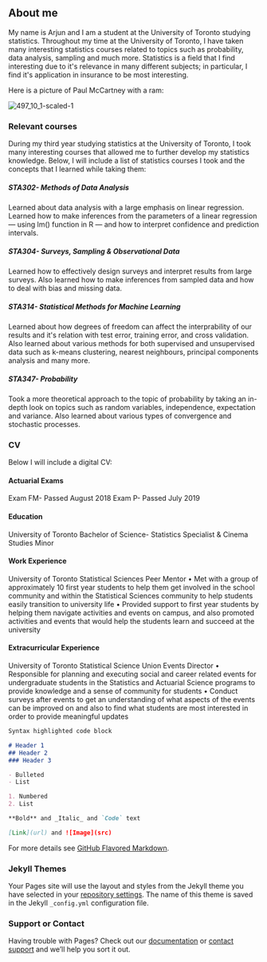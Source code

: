 ## About me 

My name is Arjun and I am a student at the University of Toronto studying statistics. Throughout my time at the University of Toronto, I have taken many interesting statistics courses related to topics such as probability, data analysis, sampling and much more. Statistics is a field that I find interesting due to it's relevance in many different subjects; in particular, I find it's application in insurance to be most interesting.

Here is a picture of Paul McCartney with a ram:

![497_10_1-scaled-1](https://user-images.githubusercontent.com/71524389/113047849-d4a65500-916f-11eb-82a8-415d10098e3d.jpg)

### Relevant courses 

During my third year studying statistics at the University of Toronto, I took many interesting courses that allowed me to further develop my statistics knowledge. Below, I will include a list of statistics courses I took and the concepts that I learned while taking them:

##### STA302- Methods of Data Analysis 

Learned about data analysis with a large emphasis on linear regression. Learned how to make inferences from the parameters of a linear regression — using lm() function in R — and how to interpret confidence and prediction intervals. 

##### STA304- Surveys, Sampling & Observational Data

Learned how to effectively design surveys and interpret results from large surveys. Also learned how to make inferences from sampled data and how to deal with bias and missing data. 

##### STA314- Statistical Methods for Machine Learning 

Learned about how degrees of freedom can affect the interprability of our results and it's relation with test error, training error, and cross validation. Also learned about various methods for both supervised and unsupervised data such as k-means clustering, nearest neighbours, principal components analysis and many more.

##### STA347- Probability 

Took a more theoretical approach to the topic of probability by taking an in-depth look on topics such as random variables, independence, expectation and variance. Also learned about various types of convergence and stochastic processes.  

### CV 

Below I will include a digital CV: 

#### Actuarial Exams 

Exam FM- Passed August 2018
Exam P- Passed July 2019 

#### Education 

University of Toronto 
Bachelor of Science- Statistics Specialist & Cinema Studies Minor

#### Work Experience 
University of Toronto Statistical Sciences Peer Mentor
• Met with a group of approximately 10 first year students to help them get involved in the school community and within the Statistical Sciences community to help students easily transition to university life
• Provided support to first year students by helping them navigate activities and events on campus, and also promoted activities and events that would help the students learn and succeed at the university

#### Extracurricular Experience 

University of Toronto Statistical Science Union Events Director
• Responsible for planning and executing social and career related events for undergraduate students in the Statistics and Actuarial Science programs to provide knowledge and a sense of community for students
• Conduct surveys after events to get an understanding of what aspects of the events can be improved on and also to find what students are most interested in order to provide meaningful updates



```markdown
Syntax highlighted code block

# Header 1
## Header 2
### Header 3

- Bulleted
- List

1. Numbered
2. List

**Bold** and _Italic_ and `Code` text

[Link](url) and ![Image](src)
```

For more details see [GitHub Flavored Markdown](https://guides.github.com/features/mastering-markdown/).

### Jekyll Themes

Your Pages site will use the layout and styles from the Jekyll theme you have selected in your [repository settings](https://github.com/arjundhatt/arjundhatt.github.io/settings). The name of this theme is saved in the Jekyll `_config.yml` configuration file.

### Support or Contact

Having trouble with Pages? Check out our [documentation](https://docs.github.com/categories/github-pages-basics/) or [contact support](https://support.github.com/contact) and we’ll help you sort it out.
